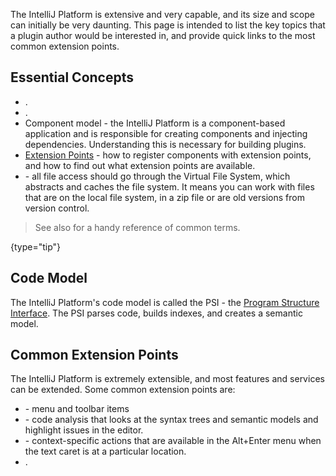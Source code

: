 [//]: # (title: Key Topics)

<!-- Copyright 2000-2022 JetBrains s.r.o. and contributors. Use of this source code is governed by the Apache 2.0 license. -->

The IntelliJ Platform is extensive and very capable, and its size and scope can initially be very daunting.
This page is intended to list the key topics that a plugin author would be interested in, and provide quick links to the most common extension points.

## Essential Concepts

- [](developing_plugins.md).
- [](testing_plugins.md).
- Component model - the IntelliJ Platform is a component-based application and is responsible for creating components and injecting dependencies.
  Understanding this is necessary for building plugins.
- [Extension Points](plugin_extensions.md) - how to register components with extension points, and how to find out what extension points are available.
- [](virtual_file.md) - all file access should go through the Virtual File System, which abstracts and caches the file system.
  It means you can work with files that are on the local file system, in a zip file or are old versions from version control.

> See also [](glossary.md) for a handy reference of common terms.
>
{type="tip"}

## Code Model

The IntelliJ Platform's code model is called the PSI - the [Program Structure Interface](psi.md).
The PSI parses code, builds indexes, and creates a semantic model.

## Common Extension Points

The IntelliJ Platform is extremely extensible, and most features and services can be extended.
Some common extension points are:

* [](basic_action_system.md) - menu and toolbar items
* [](code_inspections.md) - code analysis that looks at the syntax trees and semantic models and highlight issues in the editor.
* [](code_intentions.md) - context-specific actions that are available in the <shortcut>Alt+Enter</shortcut> menu when the text caret is at a particular location.
* [](code_completion.md).

